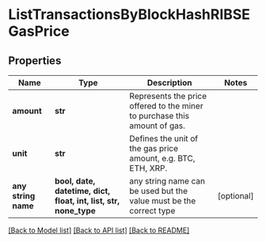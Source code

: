 # ListTransactionsByBlockHashRIBSEGasPrice


## Properties
Name | Type | Description | Notes
------------ | ------------- | ------------- | -------------
**amount** | **str** | Represents the price offered to the miner to purchase this amount of gas. | 
**unit** | **str** | Defines the unit of the gas price amount, e.g. BTC, ETH, XRP. | 
**any string name** | **bool, date, datetime, dict, float, int, list, str, none_type** | any string name can be used but the value must be the correct type | [optional]

[[Back to Model list]](../README.md#documentation-for-models) [[Back to API list]](../README.md#documentation-for-api-endpoints) [[Back to README]](../README.md)


